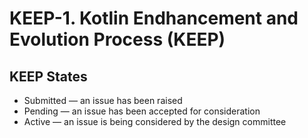 # KEEP-1. Kotlin Endhancement and Evolution Process (KEEP)

## KEEP States

* Submitted — an issue has been raised
* Pending — an issue has been accepted for consideration
* Active — an issue is being considered by the design committee
